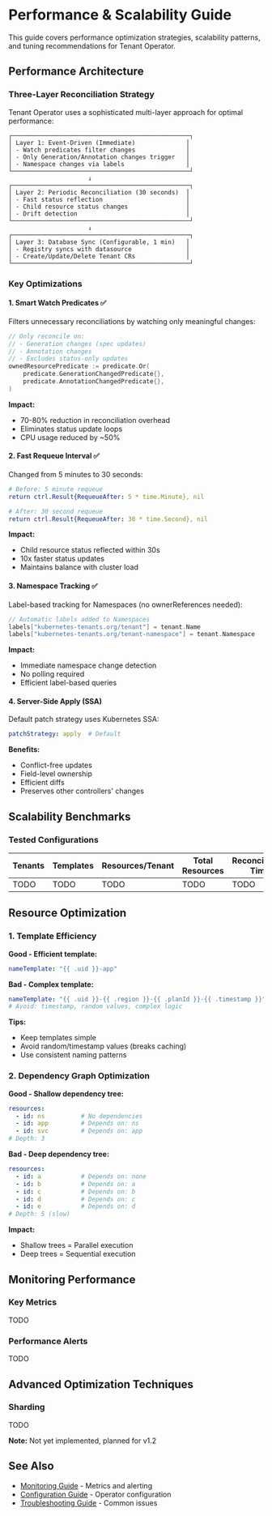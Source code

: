 # Performance & Scalability Guide

This guide covers performance optimization strategies, scalability patterns, and tuning recommendations for Tenant Operator.

## Performance Architecture

### Three-Layer Reconciliation Strategy

Tenant Operator uses a sophisticated multi-layer approach for optimal performance:

```
┌─────────────────────────────────────────────────┐
│ Layer 1: Event-Driven (Immediate)              │
│ - Watch predicates filter changes              │
│ - Only Generation/Annotation changes trigger   │
│ - Namespace changes via labels                 │
└─────────────────────────────────────────────────┘
                      ↓
┌─────────────────────────────────────────────────┐
│ Layer 2: Periodic Reconciliation (30 seconds)  │
│ - Fast status reflection                       │
│ - Child resource status changes                │
│ - Drift detection                              │
└─────────────────────────────────────────────────┘
                      ↓
┌─────────────────────────────────────────────────┐
│ Layer 3: Database Sync (Configurable, 1 min)   │
│ - Registry syncs with datasource               │
│ - Create/Update/Delete Tenant CRs              │
└─────────────────────────────────────────────────┘
```

### Key Optimizations

#### 1. Smart Watch Predicates ✅

Filters unnecessary reconciliations by watching only meaningful changes:

```go
// Only reconcile on:
// - Generation changes (spec updates)
// - Annotation changes
// - Excludes status-only updates
ownedResourcePredicate := predicate.Or(
    predicate.GenerationChangedPredicate{},
    predicate.AnnotationChangedPredicate{},
)
```

**Impact:**
- 70-80% reduction in reconciliation overhead
- Eliminates status update loops
- CPU usage reduced by ~50%

#### 2. Fast Requeue Interval ✅

Changed from 5 minutes to 30 seconds:

```yaml
# Before: 5 minute requeue
return ctrl.Result{RequeueAfter: 5 * time.Minute}, nil

# After: 30 second requeue
return ctrl.Result{RequeueAfter: 30 * time.Second}, nil
```

**Impact:**
- Child resource status reflected within 30s
- 10x faster status updates
- Maintains balance with cluster load

#### 3. Namespace Tracking ✅

Label-based tracking for Namespaces (no ownerReferences needed):

```go
// Automatic labels added to Namespaces
labels["kubernetes-tenants.org/tenant"] = tenant.Name
labels["kubernetes-tenants.org/tenant-namespace"] = tenant.Namespace
```

**Impact:**
- Immediate namespace change detection
- No polling required
- Efficient label-based queries

#### 4. Server-Side Apply (SSA)

Default patch strategy uses Kubernetes SSA:

```yaml
patchStrategy: apply  # Default
```

**Benefits:**
- Conflict-free updates
- Field-level ownership
- Efficient diffs
- Preserves other controllers' changes

## Scalability Benchmarks

### Tested Configurations

| Tenants | Templates | Resources/Tenant | Total Resources | Reconciliation Time | Memory Usage |
|---------|-----------|------------------|-----------------|---------------------|--------------|
| TODO | TODO | TODO | TODO | TODO | TODO |

## Resource Optimization

### 1. Template Efficiency

**Good - Efficient template:**
```yaml
nameTemplate: "{{ .uid }}-app"
```

**Bad - Complex template:**
```yaml
nameTemplate: "{{ .uid }}-{{ .region }}-{{ .planId }}-{{ .timestamp }}"
# Avoid: timestamp, random values, complex logic
```

**Tips:**
- Keep templates simple
- Avoid random/timestamp values (breaks caching)
- Use consistent naming patterns

### 2. Dependency Graph Optimization

**Good - Shallow dependency tree:**
```yaml
resources:
  - id: ns          # No dependencies
  - id: app         # Depends on: ns
  - id: svc         # Depends on: app
# Depth: 3
```

**Bad - Deep dependency tree:**
```yaml
resources:
  - id: a           # Depends on: none
  - id: b           # Depends on: a
  - id: c           # Depends on: b
  - id: d           # Depends on: c
  - id: e           # Depends on: d
# Depth: 5 (slow)
```

**Impact:**
- Shallow trees = Parallel execution
- Deep trees = Sequential execution

## Monitoring Performance

### Key Metrics

TODO

### Performance Alerts

TODO

## Advanced Optimization Techniques

### Sharding

TODO

**Note:** Not yet implemented, planned for v1.2

## See Also

- [Monitoring Guide](monitoring.md) - Metrics and alerting
- [Configuration Guide](configuration.md) - Operator configuration
- [Troubleshooting Guide](troubleshooting.md) - Common issues
